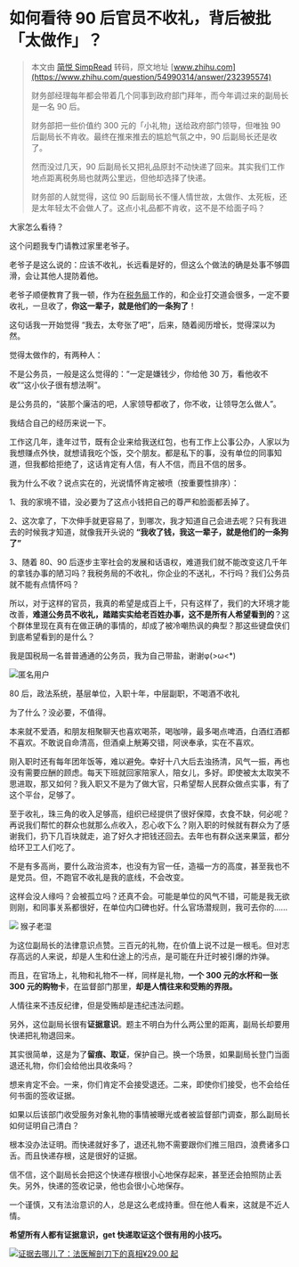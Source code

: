 # 如何看待 90 后官员不收礼，背后被批「太做作」？
> 本文由 [简悦 SimpRead](http://ksria.com/simpread/) 转码，原文地址 [www.zhihu.com](https://www.zhihu.com/question/54990314/answer/232395574)
> 
> 财务部经理每年都会带着几个同事到政府部门拜年，而今年调过来的副局长是一名 90 后。
> 
> 财务部把一些价值约 300 元的「小礼物」送给政府部门领导，但唯独 90 后副局长不肯收。最终在推来推去的尴尬气氛之中，90 后副局长还是收了。
> 
> 然而没过几天，90 后副局长又把礼品原封不动快递了回来。其实我们工作地点距离税务局也就两公里远，但他却选择了快递。
> 
> 财务部的人就觉得，这位 90 后副局长不懂人情世故，太做作、太死板，还是太年轻太不会做人了。这点小礼品都不肯收，这不是不给面子吗？

大家怎么看待？

这个问题我专门请教过家里老爷子。

老爷子是这么说的：应该不收礼，长远看是好的，但这么个做法的确是处事不够圆滑，会让其他人提防着他。

老爷子顺便教育了我一顿，作为在[税务局](https://www.zhihu.com/search?q=%E7%A8%8E%E5%8A%A1%E5%B1%80&search_source=Entity&hybrid_search_source=Entity&hybrid_search_extra=%7B%22sourceType%22%3A%22answer%22%2C%22sourceId%22%3A232395574%7D)工作的，和企业打交道会很多，一定不要收礼，一旦收了，**你这一辈子，就是他们的一条狗了**！

这句话我一开始觉得 “我去，太夸张了吧”，后来，随着阅历增长，觉得深以为然。

觉得太做作的，有两种人：

不是公务员，一般是这么觉得的：“一定是嫌钱少，你给他 30 万，看他收不收”“这小伙子很有想法啊”。

是公务员的，“装那个廉洁的吧，人家领导都收了，你不收，让领导怎么做人”。

我结合自己的经历来说一下。

工作这几年，逢年过节，既有企业来给我送红包，也有工作上公事公办，人家以为我想赚点外快，就想请我吃个饭，交个朋友。都是私下的事，没有单位的同事知道，但我都给拒绝了，这话肯定有人信，有人不信，而且不信的居多。

我为什么不收？说点实在的，光说情怀肯定被喷（按重要性排序）：

1、我的家境不错，没必要为了这点小钱把自己的尊严和脸面都丢掉了。

2、这次拿了，下次伸手就更容易了，到哪次，我才知道自己会进去呢？只有我进去的时候我才知道，就像我开头说的 **“我收了钱，我这一辈子，就是他们的一条狗了”**

3、随着 80、90 后逐步主宰社会的发展和话语权，难道我们就不能改变这几千年的拿钱办事的陋习吗？我税务局的不收礼，你企业的不送礼，不行吗？我们公务员就不能有点情怀吗？

所以，对于这样的官员，我真的希望是成百上千，只有这样了，我们的大环境才能改善，**难道公务员不收礼，踏踏实实给老百姓办事，这不是所有人希望看到的**？这个群体里现在真有在做正确的事情的，却成了被冷嘲热讽的典型？那这些键盘侠们到底希望看到的是什么？

我是国税局一名普普通通的公务员，我为自己带盐，谢谢φ(>ω<*)

![](https://pic3.zhimg.com/v2-d41c2ceaed8f51999522f903672a521f_xs.jpg?source=1940ef5c)匿名用户

80 后，政法系统，基层单位，入职十年，中层副职，不喝酒不收礼

为了什么？没必要，不值得。

本来就不爱酒，和朋友相聚聊天也喜欢喝茶，喝咖啡，最多喝点啤酒，白酒红酒都不喜欢。不敢说自命清高，但酒桌上觥筹交错，阿谀奉承，实在不喜欢。

刚入职时还有每年团年饭等，难以避免。幸好十八大后去浊扬清，风气一振，再也没有需要应酬的顾虑。每天下班就回家陪家人，陪女儿，多好。即使被太太取笑不思进取，那又如何？我入职又不是为了做大官，只希望帮人民群众做点实事，有了这个平台，足够了。

至于收礼，珠三角的收入足够高，组织已经提供了很好保障，衣食不缺，何必呢？再说我们帮忙的群众也就那么点收入，忍心收下么？刚入职的时候就有群众为了感谢我们，扔下几百块就走，追了好久才把钱还回去。去年也有群众送来果篮，都分给环卫工人们吃了。

不是有多高尚，要什么政治资本，也没有为官一任，造福一方的高度，甚至我也不是党员。但，不跑官不收礼是我的底线，不会改变。

这样会没人缘吗？会被孤立吗？还真不会。可能是单位的风气不错，可能是我无欲则刚，和同事关系都很好，在单位内口碑也好。什么官场潜规则，我可去你的……

 ![](https://pica.zhimg.com/v2-0ed6d73510ff4b9f26d7689eb592e6cc_xs.jpg?source=1940ef5c) 猴子老湿​​

为这位副局长的法律意识点赞。三百元的礼物，在价值上说不过是一根毛。但对志存高远的人来说，却是人生和仕途上的污点，是可能在升迁时被引爆的炸弹。

而且，在官场上，礼物和礼物不一样，同样是礼物，**一个 300 元的水杯和一张 300 元的购物卡**，在监督部门那里，**却是人情往来和受贿的界限。**

人情往来不违反纪律，但是受贿却是违纪违法问题。

另外，这位副局长很有**证据意识**。题主不明白为什么两公里的距离，副局长却要用快递把礼物退回来。

其实很简单，这是为了**留痕、取证**，保护自己。换一个场景，如果副局长登门当面退还礼物，你们会给他出具收条吗？

想来肯定不会。一来，你们肯定不会接受退还。二来，即使你们接受，也不会给任何书面的签收证据。

如果以后该部门收受服务对象礼物的事情被曝光或者被监督部门调查，那么副局长如何证明自己清白？

根本没办法证明。而快递就好多了，退还礼物不需要跟你们推三阻四，浪费诸多口舌。而且快递存根，这是很好的证据。

信不信，这个副局长会把这个快递存根很小心地保存起来，甚至还会拍照防止丢失。另外，快递的签收记录，他也会很小心地保存。

一个谨慎，又有法治意识的人，总是这么老成持重。但在他人看来，这就是不近人情。

**希望所有人都有证据意识，get 快递取证这个很有用的小技巧。**

[![](https://pica.zhimg.com/v2-6b319bd2f976de1e16ffc5f73785a5d8_720w.jpg?source=b555e01d)证据去哪儿了：法医解剖刀下的真相¥29.00 起​](https://union-click.jd.com/jdc?e=jdext-1358755398443450368-0&p=AyIGZRhcFQIaA1ETUxcyEgRVHF4WABY3EUQDS10iXhBeGlcJDBkNXg9JHUlSSkkFSRwSBFUcXhYAFhgMXgdIMmRRVxgmQ2BlYlZDJEoHRnpcSTJuRGILWStbHAIQD1QaWxIBIgdUGlsRBxEEUxprJQIXNwd1g6O0yqLkB4%2B%2FjcePwitaJQIVB1IdWRYGEAdRGFolAhoDZc31gdeauIyr%2FsOovNLYq46cqca50ytrJQEiXABPElAeEgVREl0RBhAPXB5eFwcWBlccUgkDIgdUGlscChEBXR81FGwSD1UbXhYDFAJUK1slASJZOxoIFVIbB10TNU9eU0UQG15SbBEAXB1YFgYQN1caWhcA)